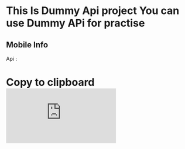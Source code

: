 # This Is Dummy Api project You can use Dummy APi for practise

## Mobile Info
Api : 

# Copy to clipboard [![Build Status](https://raw.githubusercontent.com/devmhimran/dummy-api/main/Mobile-Api/data.json)](https://raw.githubusercontent.com/devmhimran/dummy-api/main/Mobile-Api/data.json)

